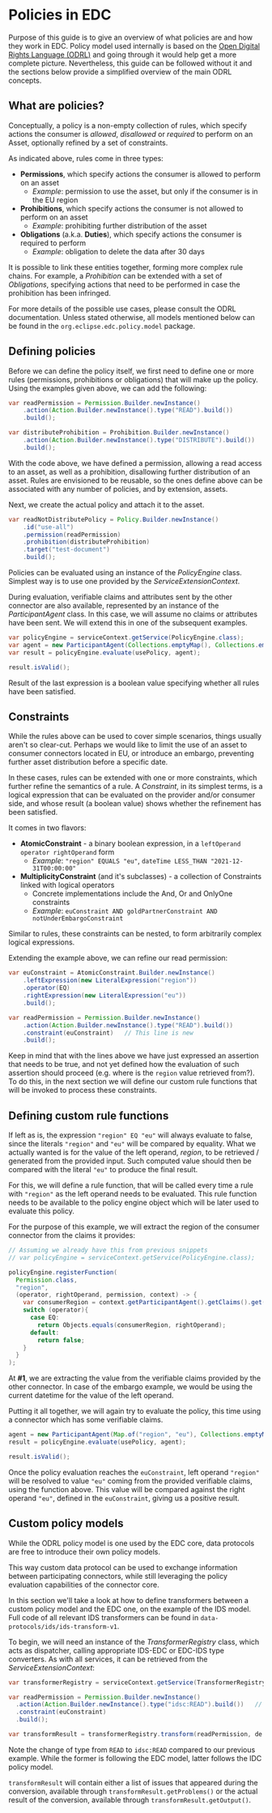 # Policies in EDC

Purpose of this guide is to give an overview of what policies are and how they work in EDC.
Policy model used internally is based on the [Open Digital Rights Language (ODRL)](https://www.w3.org/TR/odrl-model/) and going
through it would help get a more complete picture. Nevertheless, this guide can be followed without it and the sections below
provide a simplified overview of the main ODRL concepts.

## What are policies?

Conceptually, a policy is a non-empty collection of rules, which specify actions the consumer is _allowed_, _disallowed_
or _required_ to perform on an Asset, optionally refined by a set of constraints.

As indicated above, rules come in three types:
- **Permissions**, which specify actions the consumer is allowed to perform on an asset
    - _Example_: permission to use the asset, but only if the consumer is in the EU region
- **Prohibitions**, which specify actions the consumer is not allowed to perform on an asset
    - _Example_: prohibiting further distribution of the asset
- **Obligations** (a.k.a. **Duties**), which specify actions the consumer is required to perform
    - _Example_: obligation to delete the data after 30 days

It is possible to link these entities together, forming more complex rule chains. For example, a _Prohibition_ can be
extended with a set of _Obligations_, specifying actions that need to be performed in case the prohibition has been infringed.

For more details of the possible use cases, please consult the ODRL documentation.
Unless stated otherwise, all models mentioned below can be found in the `org.eclipse.edc.policy.model` package.

## Defining policies

Before we can define the policy itself, we first need to define one or more rules (permissions, prohibitions or obligations) that will make up the policy.
Using the examples given above, we can add the following:

```java
var readPermission = Permission.Builder.newInstance()
    .action(Action.Builder.newInstance().type("READ").build())
    .build();

var distributeProhibition = Prohibition.Builder.newInstance()
    .action(Action.Builder.newInstance().type("DISTRIBUTE").build())
    .build();
```

With the code above, we have defined a permission, allowing a read access to an asset, as well as a prohibition,
disallowing further distribution of an asset. Rules are envisioned to be reusable, so the ones define above can be associated
with any number of policies, and by extension, assets.

Next, we create the actual policy and attach it to the asset.

```java
var readNotDistributePolicy = Policy.Builder.newInstance()
    .id("use-all")
    .permission(readPermission)
    .prohibition(distributeProhibition)
    .target("test-document")
    .build();
```

Policies can be evaluated using an instance of the _PolicyEngine_ class. Simplest way is to use one provided by the _ServiceExtensionContext_.

During evaluation, verifiable claims and attributes sent by the other connector are also available, represented by an instance of the _ParticipantAgent_ class.
In this case, we will assume no claims or attributes have been sent. We will extend this in one of the subsequent examples.

```java
var policyEngine = serviceContext.getService(PolicyEngine.class);
var agent = new ParticipantAgent(Collections.emptyMap(), Collections.emptyMap());
var result = policyEngine.evaluate(usePolicy, agent);

result.isValid();
```

Result of the last expression is a boolean value specifying whether all rules have been satisfied.

## Constraints

While the rules above can be used to cover simple scenarios, things usually aren't so clear-cut. Perhaps we would like to
limit the use of an asset to consumer connectors located in EU, or introduce an embargo, preventing further asset distribution before a specific date.

In these cases, rules can be extended with one or more constraints, which further refine the semantics of a rule. A _Constraint_, in its simplest terms,
is a logical expression that can be evaluated on the provider and/or consumer side, and whose result (a boolean value) shows whether the refinement has been satisfied.

It comes in two flavors:

- **AtomicConstraint** - a binary boolean expression, in a `leftOperand operator rightOperand` form
    - _Example_: `"region" EQUALS "eu"`, `dateTime LESS_THAN "2021-12-31T00:00:00"`
- **MultiplicityConstraint** (and it's subclasses) - a collection of Constraints linked with logical operators
    - Concrete implementations include the And, Or and OnlyOne constraints
    - _Example_: `euConstraint AND goldPartnerConstraint AND notUnderEmbargoConstraint`

Similar to rules, these constraints can be nested, to form arbitrarily complex logical expressions.

Extending the example above, we can refine our read permission:
```java
var euConstraint = AtomicConstraint.Builder.newInstance()
    .leftExpression(new LiteralExpression("region"))
    .operator(EQ)
    .rightExpression(new LiteralExpression("eu"))
    .build();

var readPermission = Permission.Builder.newInstance()
    .action(Action.Builder.newInstance().type("READ").build())
    .constraint(euConstraint)   // This line is new
    .build();
```

Keep in mind that with the lines above we have just expressed an assertion that needs to be true, and not yet defined how the
evaluation of such assertion should proceed (e.g. where is the `region` value retrieved from?).
To do this, in the next section we will define our custom rule functions that will be invoked to process these constraints.

## Defining custom rule functions

If left as is, the expression `"region" EQ "eu"` will always evaluate to false, since the literals `"region"` and `"eu"` will
be compared by equality. What we actually wanted is for the value of the left operand, _region_, to be retrieved / generated from the provided input.
Such computed value should then be compared with the literal `"eu"` to produce the final result.

For this, we will define a rule function, that will be called every time a rule with `"region"` as the left operand needs to be evaluated.
This rule function needs to be available to the policy engine object which will be later used to evaluate this policy.

For the purpose of this example, we will extract the region of the consumer connector from the claims it provides:

```java
// Assuming we already have this from previous snippets
// var policyEngine = serviceContext.getService(PolicyEngine.class);

policyEngine.registerFunction(
  Permission.class, 
  "region", 
  (operator, rightOperand, permission, context) -> {
    var consumerRegion = context.getParticipantAgent().getClaims().get("region"); // #1
    switch (operator){
      case EQ:
        return Objects.equals(consumerRegion, rightOperand); 
      default:
        return false;
    }
  }
);
```

At **#1**, we are extracting the value from the verifiable claims provided by the other connector. In case of the embargo example,
we would be using the current datetime for the value of the left operand.

Putting it all together, we will again try to evaluate the policy, this time using a connector which has some verifiable claims.

```java
agent = new ParticipantAgent(Map.of("region", "eu"), Collections.emptyMap());
result = policyEngine.evaluate(usePolicy, agent);

result.isValid();
```

Once the policy evaluation reaches the `euConstraint`, left operand `"region"` will be resolved to value `"eu"` coming from the
provided verifiable claims, using the function above. This value will be compared against the right operand `"eu"`,
defined in the `euConstraint`, giving us a positive result.

## Custom policy models

While the ODRL policy model is one used by the EDC core, data protocols are free to introduce their own policy models.

This way custom data protocol can be used to exchange information between participating connectors,
while still leveraging the policy evaluation capabilities of the connector core.

In this section we'll take a look at how to define transformers between a custom policy model and the EDC one,
on the example of the IDS model. Full code of all relevant IDS transformers can be found in `data-protocols/ids/ids-transform-v1`.

To begin, we will need an instance of the _TransformerRegistry_ class, which acts as dispatcher, calling appropriate IDS-EDC or EDC-IDS type converters.
As with all services, it can be retrieved from the _ServiceExtensionContext_:

```java
var transformerRegistry = serviceContext.getService(TransformerRegistry.class);

var readPermission = Permission.Builder.newInstance()
  .action(Action.Builder.newInstance().type("idsc:READ").build())   // Updated
  .constraint(euConstraint)
  .build();

var transformResult = transformerRegistry.transform(readPermission, de.fraunhofer.iais.eis.Permission.class);
```

Note the change of type from `READ` to `idsc:READ` compared to our previous example. While the former is following the EDC model,
latter follows the IDC policy model.

`transformResult` will contain either a list of issues that appeared during the conversion, available through `transformResult.getProblems()` or
the actual result of the conversion, available through `transformResult.getOutput()`.

